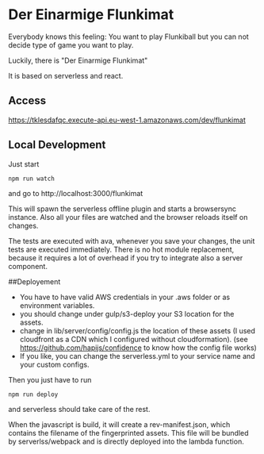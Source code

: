# Der Einarmige Flunkimat

Everybody knows this feeling: You want to play Flunkiball but you can not decide type of game you want to play. 

Luckily, there is "Der Einarmige Flunkimat"

It is based on serverless and react.
 
## Access
https://tklesdafqc.execute-api.eu-west-1.amazonaws.com/dev/flunkimat


## Local Development
Just start 
```
npm run watch
```
and go to http://localhost:3000/flunkimat
 
This will spawn the serverless offline plugin and starts a browsersync instance.
Also all your files are watched and the browser reloads itself on changes.

The tests are executed with ava, whenever you save your changes, the unit tests are executed immediately.
There is no hot module replacement, because it requires a lot of overhead if you try to integrate also a server component.

##Deployement
* You have to have valid AWS credentials in your .aws folder or as environment variables.
* you should change under gulp/s3-deploy your S3 location for the assets.
* change in lib/server/config/config.js the location of these assets (I used cloudfront as a CDN which I configured without cloudformation). (see https://github.com/hapijs/confidence to know how the config file works)
* If you like, you can change the serverless.yml to your service name and your custom configs. 

Then you just have to run 
```
npm run deploy
```
and serverless should take care of the rest.

When the javascript is build, it will create a rev-manifest.json, which contains the filename of the fingerprinted assets. This file will be bundled by serverlss/webpack and is directly deployed into the lambda function.


